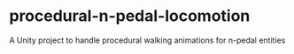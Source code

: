 # procedural-n-pedal-locomotion
A Unity project to handle procedural walking animations for n-pedal entities
